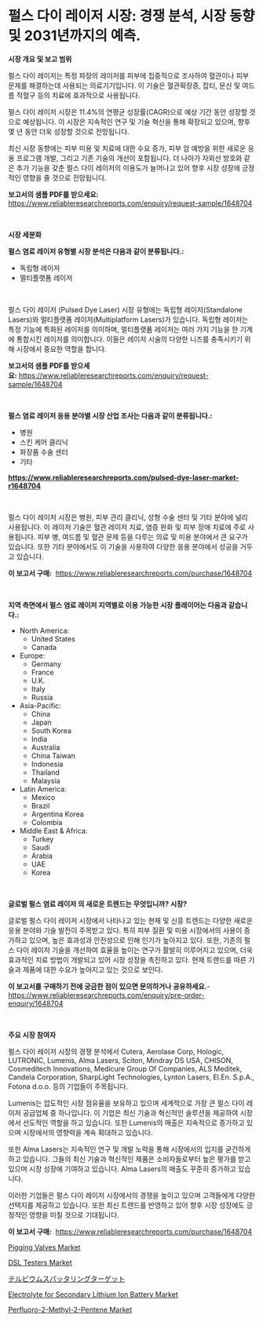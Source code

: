 <p><h1>펄스 다이 레이저 시장: 경쟁 분석, 시장 동향 및 2031년까지의 예측.</h1></p><p><strong>시장 개요 및 보고 범위</strong></p>
<p><p>펄스 다이 레이저는 특정 파장의 레이저를 피부에 집중적으로 조사하여 혈관이나 피부 문제를 해결하는데 사용되는 의료기기입니다. 이 기술은 혈관확장증, 잡티, 문신 및 여드름 적혈구 등의 치료에 효과적으로 사용됩니다.</p><p>펄스 다이 레이저 시장은 11.4%의 연평균 성장률(CAGR)으로 예상 기간 동안 성장할 것으로 예상됩니다. 이 시장은 지속적인 연구 및 기술 혁신을 통해 확장되고 있으며, 향후 몇 년 동안 더욱 성장할 것으로 전망됩니다.</p><p>최신 시장 동향에는 피부 미용 및 치료에 대한 수요 증가, 피부 암 예방을 위한 새로운 응용 프로그램 개발, 그리고 기존 기술의 개선이 포함됩니다. 더 나아가 자외선 방호와 같은 추가 기능을 갖춘 펄스 다이 레이저의 이용도가 늘어나고 있어 향후 시장 성장에 긍정적인 영향을 줄 것으로 전망됩니다.</p></p>
<p><strong>보고서의 샘플 PDF를 받으세요:</strong> <a href="https://www.reliableresearchreports.com/enquiry/request-sample/1648704">https://www.reliableresearchreports.com/enquiry/request-sample/1648704</a></p>
<p>&nbsp;</p>
<p><strong>시장 세분화</strong></p>
<p><strong>펄스 염료 레이저 유형별 시장 분석은 다음과 같이 분류됩니다.:</strong></p>
<p><ul><li>독립형 레이저</li><li>멀티플랫폼 레이저</li></ul></p>
<p>&nbsp;</p>
<p><p>펄스 다이 레이저 (Pulsed Dye Laser) 시장 유형에는 독립형 레이저(Standalone Lasers)와 멀티플랫폼 레이저(Multiplatform Lasers)가 있습니다. 독립형 레이저는 특정 기능에 특화된 레이저를 의미하며, 멀티플랫폼 레이저는 여러 가지 기능을 한 기계에 통합시킨 레이저를 의미합니다. 이들은 레이저 시술의 다양한 니즈를 충족시키기 위해 시장에서 중요한 역할을 합니다.</p></p>
<p><strong>보고서의 샘플 PDF를 받으세요:</strong>&nbsp;<a href="https://www.reliableresearchreports.com/enquiry/request-sample/1648704">https://www.reliableresearchreports.com/enquiry/request-sample/1648704</a></p>
<p>&nbsp;</p>
<p><strong> 펄스 염료 레이저 응용 분야별 시장 산업 조사는 다음과 같이 분류됩니다.:</strong></p>
<p><ul><li>병원</li><li>스킨 케어 클리닉</li><li>화장품 수술 센터</li><li>기타</li></ul></p>
<p><strong><a href="https://www.reliableresearchreports.com/pulsed-dye-laser-market-r1648704">https://www.reliableresearchreports.com/pulsed-dye-laser-market-r1648704</a></strong></p>
<p>&nbsp;</p>
<p><p>펄스 다이 레이저 시장은 병원, 피부 관리 클리닉, 성형 수술 센터 및 기타 분야에 널리 사용됩니다. 이 레이저 기술은 혈관 레이저 치료, 염증 완화 및 피부 장애 치료에 주로 사용됩니다. 피부 병, 여드름 및 혈관 문제 등을 다루는 의료 및 미용 분야에서 큰 요구가 있습니다. 또한 기타 분야에서도 이 기술을 사용하여 다양한 응용 분야에서 성공을 거두고 있습니다.</p></p>
<p><strong>이 보고서 구매:</strong>&nbsp; <a href="https://www.reliableresearchreports.com/purchase/1648704">https://www.reliableresearchreports.com/purchase/1648704</a></p>
<p>&nbsp;</p>
<p><strong>지역 측면에서 펄스 염료 레이저 지역별로 이용 가능한 시장 플레이어는 다음과 같습니다.:</strong></p>
<p><ul>
    <li>
        North America:
        <ul>
            <li>United States</li>
            <li>Canada</li>
        </ul>
    </li>
    <li>
        Europe:
        <ul>
            <li>Germany</li>
            <li>France</li>
            <li>U.K.</li>
            <li>Italy</li>
            <li>Russia</li>
        </ul>
    </li>
    <li>
        Asia-Pacific:
        <ul>
            <li>China</li>
            <li>Japan</li>
            <li>South Korea</li>
            <li>India</li>
            <li>Australia</li>
            <li>China Taiwan</li>
            <li>Indonesia</li>
            <li>Thailand</li>
            <li>Malaysia</li>
        </ul>
    </li>
    <li>
        Latin America:
        <ul>
            <li>Mexico</li>
            <li>Brazil</li>
            <li>Argentina Korea</li>
            <li>Colombia</li>
        </ul>
    </li>
    <li>
        Middle East & Africa:
        <ul>
            <li>Turkey</li>
            <li>Saudi</li>
            <li>Arabia</li>
            <li>UAE</li>
            <li>Korea</li>
        </ul>
    </li>
    </ul></p>
<p>&nbsp;</p>
<p><strong>글로벌 펄스 염료 레이저 의 새로운 트렌드는 무엇입니까? 시장?</strong></p>
<p><p>글로벌 펄스 다이 레이저 시장에서 나타나고 있는 현재 및 신흥 트렌드는 다양한 새로운 응용 분야와 기술 발전이 주목받고 있다. 특히 피부 질환 및 미용 시장에서의 사용이 증가하고 있으며, 높은 효과성과 안전성으로 인해 인기가 높아지고 있다. 또한, 기존의 펄스 다이 레이저 기술을 개선하여 효율을 높이는 연구가 활발히 이루어지고 있으며, 더욱 효과적인 치료 방법이 개발되고 있어 시장 성장을 촉진하고 있다. 현재 트렌드를 따른 기술과 제품에 대한 수요가 높아지고 있는 것으로 보인다.</p></p>
<p><strong>이 보고서를 구매하기 전에 궁금한 점이 있으면 문의하거나 공유하세요.</strong>- <a href="https://www.reliableresearchreports.com/enquiry/pre-order-enquiry/1648704">https://www.reliableresearchreports.com/enquiry/pre-order-enquiry/1648704</a></p>
<p>&nbsp;</p>
<p><strong>주요 시장 참여자</strong></p>
<p><p>펄스 다이 레이저 시장의 경쟁 분석에서 Cutera, Aerolase Corp, Hologic, LUTRONIC, Lumenis, Alma Lasers, Sciton, Mindray DS USA, CHISON, Cosmeditech Innovations, Medicure Group Of Companies, ALS Meditek, Candela Corporation, SharpLight Technologies, Lynton Lasers, El.En. S.p.A., Fotona d.o.o. 등의 기업들이 주목됩니다.</p><p>Lumenis는 압도적인 시장 점유율을 보유하고 있으며 세계적으로 가장 큰 펄스 다이 레이저 공급업체 중 하나입니다. 이 기업은 최신 기술과 혁신적인 솔루션을 제공하여 시장에서 선도적인 역할을 하고 있습니다. 또한 Lumenis의 매출은 지속적으로 증가하고 있으며 시장에서의 영향력을 계속 확대하고 있습니다.</p><p>또한 Alma Lasers는 지속적인 연구 및 개발 노력을 통해 시장에서의 입지를 굳건하게 하고 있습니다. 그들의 최신 기술과 혁신적인 제품은 소비자들로부터 높은 평가를 받고 있으며 시장 성장에 기여하고 있습니다. Alma Lasers의 매출도 꾸준히 증가하고 있습니다.</p><p>이러한 기업들은 펄스 다이 레이저 시장에서의 경쟁을 높이고 있으며 고객들에게 다양한 선택지를 제공하고 있습니다. 또한 최신 트렌드를 반영하고 있어 향후 시장 성장에도 긍정적인 영향을 미칠 것으로 기대됩니다.</p></p>
<p><strong>이 보고서 구매:</strong>&nbsp;&nbsp;<a href="https://www.reliableresearchreports.com/purchase/1648704">https://www.reliableresearchreports.com/purchase/1648704</a></p>
<p><p><a href="https://github.com/angelajermaine/Market-Research-Report-List-3/blob/main/pigging-valves-market.md">Pigging Valves Market</a></p><p><a href="https://github.com/provorikovar/Market-Research-Report-List-4/blob/main/dsl-testers-market.md">DSL Testers Market</a></p><p><a href="https://github.com/ReganWisoky2023/Market-Research-Report-List-1/blob/main/662068930938.md">テルビウムスパッタリングターゲット</a></p><p><a href="https://www.linkedin.com/pulse/electrolyte-secondary-lithium-ion-battery-market-growth-trends-egfwf?trackingId=XXGsdiF1WMjozOzL%2BIzjIw%3D%3D">Electrolyte for Secondary Lithium Ion Battery Market</a></p><p><a href="https://www.linkedin.com/pulse/perfluoro-2-methyl-2-pentene-market-size-share-global-analysis-jj1ff?trackingId=bvVWasGSRWOwVsteVuQkuQ%3D%3D">Perfluoro-2-Methyl-2-Pentene Market</a></p></p>